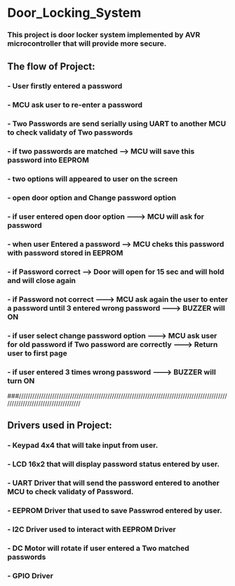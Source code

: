 # Door_Locking_System
### This project is door locker system implemented by AVR microcontroller that will provide more secure.
## The flow of Project:
### - User firstly entered a password
### - MCU ask user to re-enter a password
### - Two Passwords are send serially using UART to another MCU to check validaty of Two passwords
### - if two passwords are matched --> MCU will save this password into EEPROM
### - two options will appeared to user on the screen 
### - open door option and Change password option
### - if user entered open door option ---> MCU will ask for password
### - when user Entered a password --> MCU cheks this password with password stored in EEPROM
### - if Password correct --> Door will open for 15 sec and will hold and will close again 
### - if Password not correct ---> MCU ask again the user to enter a password until 3 entered wrong password ---> BUZZER will ON
### - if user select change password option ---> MCU ask user for old password if Two password are correctly ---> Return user to first page
### - if user entered 3 times wrong password ---> BUZZER will turn ON
###///////////////////////////////////////////////////////////////////////////////////////////////////////////////////////////////
## Drivers used in Project:
### - Keypad 4x4 that will take input from user.
### - LCD 16x2 that will display password status entered by user.
### - UART Driver that will send the password entered to another MCU to check validaty of Password.
### - EEPROM Driver that used to save Passwrod entered by user.
### - I2C Driver used to interact with EEPROM Driver
### - DC Motor will rotate if user entered a Two matched passwords
### - GPIO Driver
